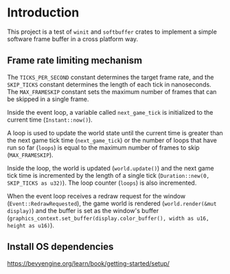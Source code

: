 # Introduction
This project is a test of `winit` and `softbuffer` crates to implement a simple software frame buffer in a cross platform way. 

## Frame rate limiting mechanism
The `TICKS_PER_SECOND` constant determines the target frame rate, and the `SKIP_TICKS` constant determines the length of each tick in nanoseconds. 
The `MAX_FRAMESKIP` constant sets the maximum number of frames that can be skipped in a single frame.

Inside the event loop, a variable called `next_game_tick` is initialized to the current time (`Instant::now()`).

A loop is used to update the world state until the current time is greater than the next game tick time (`next_game_tick`) or the number of loops 
that have run so far (`loops`) is equal to the maximum number of frames to skip (`MAX_FRAMESKIP`).

Inside the loop, the world is updated (`world.update()`) and the next game tick time is incremented by the length of a single tick (`Duration::new(0, SKIP_TICKS as u32)`). 
The loop counter (`loops`) is also incremented.

When the event loop receives a redraw request for the window (`Event::RedrawRequested`), the game world is rendered (`world.render(&mut display)`) and 
the buffer is set as the window's buffer (`graphics_context.set_buffer(display.color_buffer(), width as u16, height as u16)`).

## Install OS dependencies
https://bevyengine.org/learn/book/getting-started/setup/